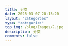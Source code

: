 ```yaml
---
title: 分类
date: 2025-03-07 20:15:20
layout: "categories"
type: "categories"
top_img: /blog/Images/7.jpg
description: 分类
comments: false
---
```

